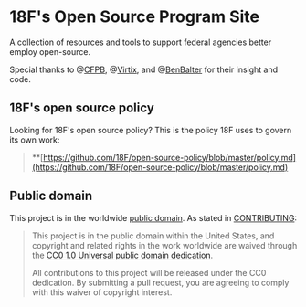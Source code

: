 # 18F's Open Source Program Site

A collection of resources and tools to support federal agencies better employ open-source.

Special thanks to @[CFPB](http://github.com/cfpb), @[Virtix](https://github.com/virtix), and @[BenBalter](https://github.com/benbalter) for their insight and code.

## 18F's open source policy

Looking for 18F's open source policy? This is the policy 18F uses to govern its own work:

> **[https://github.com/18F/open-source-policy/blob/master/policy.md](https://github.com/18F/open-source-policy/blob/master/policy.md)

## Public domain

This project is in the worldwide [public domain](LICENSE.md). As stated in [CONTRIBUTING](CONTRIBUTING.md):

> This project is in the public domain within the United States, and copyright and related rights in the work worldwide are waived through the [CC0 1.0 Universal public domain dedication](https://creativecommons.org/publicdomain/zero/1.0/).
>
> All contributions to this project will be released under the CC0 dedication. By submitting a pull request, you are agreeing to comply with this waiver of copyright interest.
